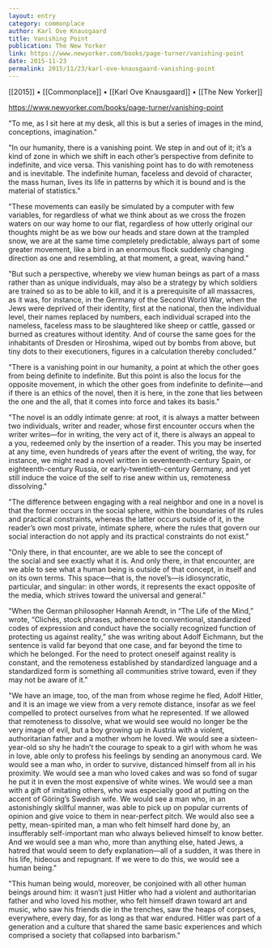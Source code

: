 ```yaml
---
layout: entry
category: commonplace
author: Karl Ove Knausgaard
title: Vanishing Point
publication: The New Yorker
link: https://www.newyorker.com/books/page-turner/vanishing-point
date: 2015-11-23
permalink: 2015/11/23/karl-ove-knausgaard-vanishing-point
---
```


[[2015]] • [[Commonplace]] • [[Karl Ove Knausgaard]] • [[The New Yorker]]

https://www.newyorker.com/books/page-turner/vanishing-point

"To me, as I sit here at my desk, all this is but a series of images in the mind, conceptions, imagination."

"In our humanity, there is a vanishing point. We step in and out of it; it’s a kind of zone in which we shift in each other’s perspective from definite to indefinite, and vice versa. This vanishing point has to do with remoteness and is inevitable. The indefinite human, faceless and devoid of character, the mass human, lives its life in patterns by which it is bound and is the material of statistics."

"These movements can easily be simulated by a computer with few variables, for regardless of what we think about as we cross the frozen waters on our way home to our flat, regardless of how utterly original our thoughts might be as we bow our heads and stare down at the trampled snow, we are at the same time completely predictable, always part of some greater movement, like a bird in an enormous flock suddenly changing direction as one and resembling, at that moment, a great, waving hand."
 
"But such a perspective, whereby we view human beings as part of a mass rather than as unique individuals, may also be a strategy by which soldiers are trained so as to be able to kill, and it is a prerequisite of all massacres, as it was, for instance, in the Germany of the Second World War, when the Jews were deprived of their identity, first at the national, then the individual level, their names replaced by numbers, each individual scraped into the nameless, faceless mass to be slaughtered like sheep or cattle, gassed or burned as creatures without identity. And of course the same goes for the inhabitants of Dresden or Hiroshima, wiped out by bombs from above, but tiny dots to their executioners, figures in a calculation thereby concluded."

"There is a vanishing point in our humanity, a point at which the other goes from being definite to indefinite. But this point is also the locus for the opposite movement, in which the other goes from indefinite to definite—and if there is an ethics of the novel, then it is here, in the zone that lies between the one and the all, that it comes into force and takes its basis."

"The novel is an oddly intimate genre: at root, it is always a matter between two individuals, writer and reader, whose first encounter occurs when the writer writes—for in writing, the very act of it, there is always an appeal to a you, redeemed only by the insertion of a reader. This you may be inserted at any time, even hundreds of years after the event of writing, the way, for instance, we might read a novel written in seventeenth-century Spain, or eighteenth-century Russia, or early-twentieth-century Germany, and yet still induce the voice of the self to rise anew within us, remoteness dissolving."

"The difference between engaging with a real neighbor and one in a novel is that the former occurs in the social sphere, within the boundaries of its rules and practical constraints, whereas the latter occurs outside of it, in the reader’s own most private, intimate sphere, where the rules that govern our social interaction do not apply and its practical constraints do not exist."

"Only there, in that encounter, are we able to see the concept of the social and see exactly what it is. And only there, in that encounter, are we able to see what a human being is outside of that concept, in itself and on its own terms. This space—that is, the novel’s—is idiosyncratic, particular, and singular: in other words, it represents the exact opposite of the media, which strives toward the universal and general."

"When the German philosopher Hannah Arendt, in “The Life of the Mind,” wrote, “Clichés, stock phrases, adherence to conventional, standardized codes of expression and conduct have the socially recognized function of protecting us against reality,” she was writing about Adolf Eichmann, but the sentence is valid far beyond that one case, and far beyond the time to which he belonged. For the need to protect oneself against reality is constant, and the remoteness established by standardized language and a standardized form is something all communities strive toward, even if they may not be aware of it."

"We have an image, too, of the man from whose regime he fled, Adolf Hitler, and it is an image we view from a very remote distance, insofar as we feel compelled to protect ourselves from what he represented. If we allowed that remoteness to dissolve, what we would see would no longer be the very image of evil, but a boy growing up in Austria with a violent, authoritarian father and a mother whom he loved. We would see a sixteen-year-old so shy he hadn’t the courage to speak to a girl with whom he was in love, able only to profess his feelings by sending an anonymous card. We would see a man who, in order to survive, distanced himself from all in his proximity. We would see a man who loved cakes and was so fond of sugar he put it in even the most expensive of white wines. We would see a man with a gift of imitating others, who was especially good at putting on the accent of Göring’s Swedish wife. We would see a man who, in an astonishingly skillful manner, was able to pick up on popular currents of opinion and give voice to them in near-perfect pitch. We would also see a petty, mean-spirited man, a man who felt himself hard done by, an insufferably self-important man who always believed himself to know better. And we would see a man who, more than anything else, hated Jews, a hatred that would seem to defy explanation—all of a sudden, it was there in his life, hideous and repugnant. If we were to do this, we would see a human being."

"This human being would, moreover, be conjoined with all other human beings around him: it wasn’t just Hitler who had a violent and authoritarian father and who loved his mother, who felt himself drawn toward art and music, who saw his friends die in the trenches, saw the heaps of corpses, everywhere, every day, for as long as that war endured. Hitler was part of a generation and a culture that shared the same basic experiences and which comprised a society that collapsed into barbarism."
